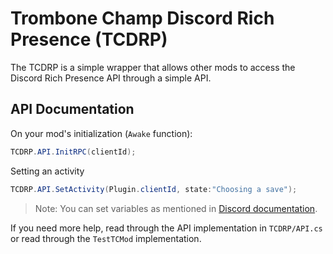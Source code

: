 # Trombone Champ Discord Rich Presence (TCDRP)

The TCDRP is a simple wrapper that allows other mods to access the Discord Rich Presence API through a simple API.

## API Documentation

On your mod's initialization (`Awake` function):

```cs
TCDRP.API.InitRPC(clientId);
```

Setting an activity

```cs
TCDRP.API.SetActivity(Plugin.clientId, state:"Choosing a save");
```

> Note: You can set variables as mentioned in [Discord documentation](https://discord.com/developers/docs/game-sdk/activities).

If you need more help, read through the API implementation in `TCDRP/API.cs` or read through the `TestTCMod` implementation.
